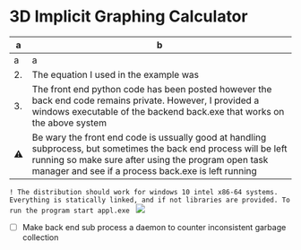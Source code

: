 # 3D Implicit Graphing Calculator
| a | b |
| --- | --- |
| a | a |
| 2. | The equation I used in the example was |
| 3. | The front end python code has been posted however the back end code remains private. However, I provided a windows executable of the backend back.exe that works on the above system |
| :warning: | Be wary the front end code is ussually good at handling subprocess, but sometimes the back end process will be left running so make sure after using the program open task manager and see if a process back.exe is left running |

```! The distribution should work for windows 10 intel x86-64 systems. Everything is statically linked, and if not libraries are provided. To run the program start appl.exe ``` 
[![](https://img.shields.io/badge/github-blue?style=for-the-badge)](https://github.com/hamzamohdzubair/redant)
- [ ] Make back end sub process a daemon to counter inconsistent garbage collection
